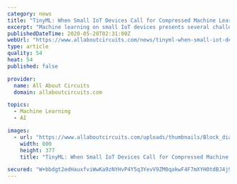 ```yaml
---
category: news
title: "TinyML: When Small IoT Devices Call for Compressed Machine Learning"
excerpt: "Machine learning on small IoT devices presents several challenges to designers: power consumption, latency, and accuracy."
publishedDateTime: 2020-05-28T02:31:00Z
webUrl: "https://www.allaboutcircuits.com/news/tinyml-when-small-iot-devices-call-for-compressed-machine-learning/"
type: article
quality: 54
heat: 54
published: false

provider:
  name: All About Circuits
  domain: allaboutcircuits.com

topics:
  - Machine Learning
  - AI

images:
  - url: "https://www.allaboutcircuits.com/uploads/thumbnails/Block_diagram_of_NDP100.jpg"
    width: 800
    height: 377
    title: "TinyML: When Small IoT Devices Call for Compressed Machine Learning"

secured: "W+bbdgt2edHauxfviWwKa9zNYHvP4Y5q3YevV9ZM0qakwF4F7mXYH0tdBJ4j9U2D/xtL563ruBjM3bOZ3EJcf9DXLhq9SFAh5IX4IAuOCHauIAZMP87ctz03JK7z+ksQsvWm+MvBe+Lup76bBejQXkwrcRX+2zxPpWVlBhiM1wRR3nnP5zNd2p90tGOBC7K086oSqj3neHlEfS1gjvXArPrMpTcFVd6JSb9NjvJ0Hgv/sl4Z3K9XxWhmFRFpqyoYBan5/fAtxFD9w6PCQj5Gu7/ZB7ujJafpsdjR91w8lf0wr4QjicT14alGlpmdh0Q/8rFgXy86F/ypBqeGr5RFejnU9DmA4dx3JQvY6fi8oOT97WzZaRYySt0tIEHi2SP3IDP2eKiPxIdKoLl0doAT//FozIzVveh1ImD+JLhT16RTP0S4rgWOq3OrsFNxS7PIYdD+K+5Wo86YiC3RLxx4XInQ4U9UoizlMjzOAjsAMfs=;j65u+q0MZx2XwO5lVAPcxg=="
---
```


